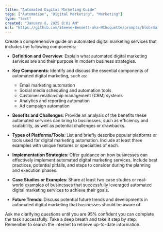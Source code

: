 ```yaml
---
title: "Automated Digital Marketing Guide"
tags: ["Automation", "Digital Marketing", "Marketing"]
type: "text"
created: "January 6, 2025 8:01 AM"
url: "https://github.com/Steeve-Bennett-aka-MChoquette/prompts/blob/main/automated_digital_marketing_guide.md"
---
```


Create a comprehensive guide on automated digital marketing services that includes the following components:

- **Definition and Overview**: Explain what automated digital marketing services are and their purpose in modern business strategies.
  
- **Key Components**: Identify and discuss the essential components of automated digital marketing, such as:
  - Email marketing automation
  - Social media scheduling and automation tools
  - Customer relationship management (CRM) systems
  - Analytics and reporting automation
  - Ad campaign automation

- **Benefits and Challenges**: Provide an analysis of the benefits these automated services can bring to businesses, such as efficiency and scalability, as well as potential challenges or drawbacks.

- **Types of Platforms/Tools**: List and briefly describe popular platforms or tools used for digital marketing automation. Include at least three examples with unique features or specialties of each.

- **Implementation Strategies**: Offer guidance on how businesses can effectively implement automated digital marketing services. Include best practices, potential pitfalls, and steps to consider during the planning and execution phases.

- **Case Studies or Examples**: Share at least two case studies or real-world examples of businesses that successfully leveraged automated digital marketing services to achieve their goals.

- **Future Trends**: Discuss potential future trends and developments in automated digital marketing that businesses should be aware of.

Ask me clarifying questions until you are 95% confident you can complete the task successfully. Take a deep breath and take it step by step. Remember to search the internet to retrieve up-to-date information.